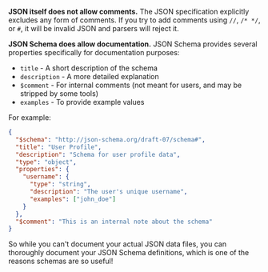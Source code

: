 **JSON itself does not allow comments.** The JSON specification explicitly excludes any form of comments. If you try to add comments using `//`, `/* */`, or `#`, it will be invalid JSON and parsers will reject it.

**JSON Schema does allow documentation.** JSON Schema provides several properties specifically for documentation purposes:

- `title` - A short description of the schema
- `description` - A more detailed explanation
- `$comment` - For internal comments (not meant for users, and may be stripped by some tools)
- `examples` - To provide example values

For example:

```json
{
  "$schema": "http://json-schema.org/draft-07/schema#",
  "title": "User Profile",
  "description": "Schema for user profile data",
  "type": "object",
  "properties": {
    "username": {
      "type": "string",
      "description": "The user's unique username",
      "examples": ["john_doe"]
    }
  },
  "$comment": "This is an internal note about the schema"
}
```

So while you can't document your actual JSON data files, you can thoroughly document your JSON Schema definitions, which is one of the reasons schemas are so useful!
